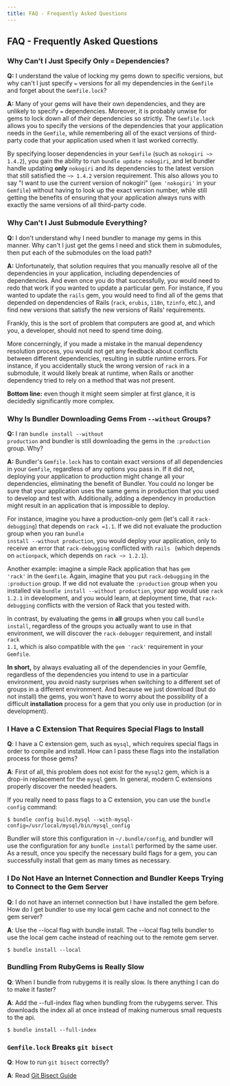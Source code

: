 ```yaml
---
title: FAQ - Frequently Asked Questions
---
```


## FAQ - Frequently Asked Questions
  
### Why Can't I Just Specify Only <code>=</code> Dependencies?

<strong>Q:</strong> I understand the value of locking my gems down
to specific versions, but why can't I just specify <code>=</code> versions
for all my dependencies in the <code>Gemfile</code> and forget about
the <code>Gemfile.lock</code>?

<strong>A:</strong> Many of your gems will have their own
dependencies, and they are unlikely to specify <code>=</code> dependencies.
Moreover, it is probably unwise for gems to lock down all of *their*
dependencies so strictly. The <code>Gemfile.lock</code> allows you to
specify the versions of the dependencies that your application needs in
the <code>Gemfile</code>, while remembering all of the exact versions of
third-party code that your application used when it last worked correctly.

By specifying looser dependencies in your <code>Gemfile</code>
(such as <code>nokogiri ~> 1.4.2</code>), you gain the ability to run
<code>bundle update nokogiri</code>, and let bundler handle updating **only**
<code>nokogiri</code> and its dependencies to the latest version that still
satisfied the <code>~> 1.4.2</code> version requirement. This also allows you
to say "I want to use the current version of nokogiri" (<code>gem 'nokogiri'</code>
in your <code>Gemfile</code>) without having to look up the exact version number,
while still getting the benefits of ensuring that your application always runs with
exactly the same versions of all third-party code.

### Why Can't I Just Submodule Everything?

<strong>Q:</strong> I don't understand why I need bundler to manage
my gems in this manner. Why can't I just get the gems I need and stick them
in submodules, then put each of the submodules on the load path?

<strong>A:</strong> Unfortunately, that solution requires that you
manually resolve all of the dependencies in your application, including dependencies
of dependencies. And even once you do that successfully, you would need to redo that
work if you wanted to update a particular gem. For instance, if you wanted to update
the <code>rails</code> gem, you would need to find all of the gems that depended on
dependencies of Rails (<code>rack</code>, <code>erubis</code>, <code>i18n</code>,
<code>tzinfo</code>, etc.), and find new versions that satisfy the new versions of
Rails' requirements.

Frankly, this is the sort of problem that computers are good at, and which you,
a developer, should not need to spend time doing.

More concerningly, if you made a mistake in the manual dependency resolution
process, you would not get any feedback about conflicts between different dependencies,
resulting in subtle runtime errors. For instance, if you accidentally stuck the wrong
version of <code>rack</code> in a submodule, it would likely break at runtime, when
Rails or another dependency tried to rely on a method that was not present.

<strong>Bottom line:</strong> even though it might seem simpler at first glance, it is decidedly significantly
more complex.

### Why Is Bundler Downloading Gems From <code>--without</code> Groups?

<strong>Q:</strong> I ran <code>bundle install --without production</code> and
bundler is still downloading the gems in the <code>:production</code> group. Why?

<strong>A:</strong> Bundler's <code>Gemfile.lock</code> has to contain exact
versions of all dependencies in your <code>Gemfile</code>, regardless of any options
you pass in. If it did not, deploying your application to production might change all
your dependencies, eliminating the benefit of Bundler. You could no longer be sure that
your application uses the same gems in production that you used to develop and test with.
Additionally, adding a dependency in production might result in an application that is
impossible to deploy.

For instance, imagine you have a production-only gem (let's call it
<code>rack-debugging</code>) that depends on <code>rack =1.1</code>. If we did not evaluate
the production group when you ran <code>bundle install --without production</code>, you
would deploy your application, only to receive an error that <code>rack-debugging</code>
conflicted with <code>rails </code> (which depends on <code>actionpack</code>, which depends
on <code>rack ~> 1.2.1</code>).

Another example: imagine a simple Rack application that has <code>gem 'rack'</code>
in the <code>Gemfile</code>. Again, imagine that you put <code>rack-debugging</code> in the
<code>:production</code> group. If we did not evaluate the <code>:production</code> group when
you installed via <code>bundle install --without production</code>, your app would use
<code>rack 1.2.1</code> in development, and you would learn, at deployment time, that
<code>rack-debugging</code> conflicts with the version of Rack that you tested with.

In contrast, by evaluating the gems in **all** groups when you call <code>bundle install</code>,
regardless of the groups you actually want to use in that environment, we will discover the
<code>rack-debugger</code> requirement, and install <code>rack 1.1</code>, which is also compatible
with the <code>gem 'rack'</code> requirement in your <code>Gemfile</code>.

<strong>In short,</strong>
by always evaluating all of the dependencies in your Gemfile, regardless of the dependencies
you intend to use in a particular environment, you avoid nasty surprises when switching to a different
set of groups in a different environment. And because we just download (but do not install) the gems,
you won't have to worry about the possibility of a difficult **installation** process for a gem that
you only use in production (or in development).

### I Have a C Extension That Requires Special Flags to Install

<strong>Q</strong>: I have a C extension gem, such as <code>mysql</code>, which requires
special flags in order to compile and install. How can I pass these flags into the installation
process for those gems?

<strong>A</strong>: First of all, this problem does not exist for the <code>mysql2</code>
gem, which is a drop-in replacement for the <code>mysql</code> gem. In general, modern C extensions
properly discover the needed headers.

If you really need to pass flags to a C extension, you can use the <code>bundle config</code>
command:

    $ bundle config build.mysql --with-mysql-config=/usr/local/mysql/bin/mysql_config

Bundler will store this configuration in <code>~/.bundle/config</code>, and bundler will use
the configuration for any <code>bundle install</code> performed by the same user. As a result, once
you specify the necessary build flags for a gem, you can successfully install that gem as many times
as necessary.

### I Do Not Have an Internet Connection and Bundler Keeps Trying to Connect to the Gem Server

<strong>Q</strong>:  I do not have an internet connection but I have installed the gem before.
How do I get bundler to use my local gem cache and not connect to the gem server?

<strong>A</strong>: Use the --local flag with bundle install. The --local flag tells bundler
to use the local gem cache instead of reaching out to the remote gem server.

    $ bundle install --local

### Bundling From RubyGems is Really Slow

<strong>Q</strong>: When I bundle from rubygems it is really slow. Is there anything I can do to make it faster?

<strong>A</strong>: Add the --full-index flag when bundling from the rubygems server. This downloads
the index all at once instead of making numerous small requests to the api.

    $ bundle install --full-index

### `Gemfile.lock` Breaks `git bisect`
 
<strong>Q</strong>: How to run `git bisect` correctly?
 
<strong>A</strong>: Read [Git Bisect Guide](/git_bisect.html)
